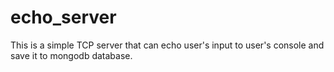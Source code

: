 # echo_server

This is a simple TCP server that can echo user's input to user's console and save it to mongodb database.
